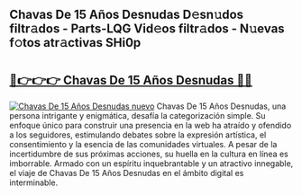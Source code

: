 ## Chavas De 15 Años Desnudas D𝚎sn𝚞dos filtr𝚊dos - Parts-LQG Vid𝚎os filtr𝚊dos - N𝚞evas f𝚘tos atr𝚊ctivas SHi0p

# <h2><a href="http://mb9kdd.tromn.icu/?c=Chavas+De+15+A%c3%b1os+Desnudas">🔗👉👉👉 Chavas De 15 Años Desnudas 🔗🔗</a></h2>

[![Chavas De 15 Años Desnudas nuevo](https://i.imgur.com/pEAQMta.gif)](http://mb9kdd.tromn.icu/?c=Chavas+De+15+A%c3%b1os+Desnudas)
Chavas De 15 Años Desnudas, una persona intrigante y enigmática, desafía la categorización simple. Su enfoque único para construir una presencia en la web ha atraído y ofendido a los seguidores, estimulando debates sobre la expresión artística, el consentimiento y la esencia de las comunidades virtuales. A pesar de la incertidumbre de sus próximas acciones, su huella en la cultura en línea es imborrable. Armado con un espíritu inquebrantable y un atractivo innegable, el viaje de Chavas De 15 Años Desnudas en el ámbito digital es interminable.
